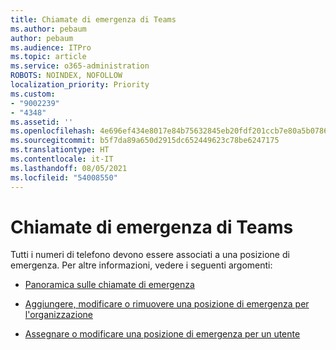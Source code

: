 ```yaml
---
title: Chiamate di emergenza di Teams
ms.author: pebaum
author: pebaum
ms.audience: ITPro
ms.topic: article
ms.service: o365-administration
ROBOTS: NOINDEX, NOFOLLOW
localization_priority: Priority
ms.custom:
- "9002239"
- "4348"
ms.assetid: ''
ms.openlocfilehash: 4e696ef434e8017e84b75632845eb20fdf201ccb7e80a5b07864b8848b891c69
ms.sourcegitcommit: b5f7da89a650d2915dc652449623c78be6247175
ms.translationtype: HT
ms.contentlocale: it-IT
ms.lasthandoff: 08/05/2021
ms.locfileid: "54008550"
---
```

# <a name="teams-emergency-calling"></a>Chiamate di emergenza di Teams

Tutti i numeri di telefono devono essere associati a una posizione di emergenza. Per altre informazioni, vedere i seguenti argomenti:

- [Panoramica sulle chiamate di emergenza](https://docs.microsoft.com/MicrosoftTeams/what-are-emergency-locations-addresses-and-call-routing)

- [Aggiungere, modificare o rimuovere una posizione di emergenza per l'organizzazione](https://docs.microsoft.com/MicrosoftTeams/add-change-remove-emergency-location-organization)

- [Assegnare o modificare una posizione di emergenza per un utente](https://docs.microsoft.com/MicrosoftTeams/assign-change-emergency-location-user)
